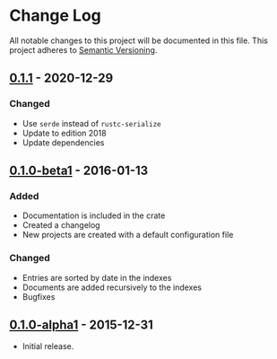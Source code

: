 # Change Log
All notable changes to this project will be documented in this file.
This project adheres to [Semantic Versioning](http://semver.org/).

## [0.1.1] - 2020-12-29

### Changed

- Use `serde` instead of `rustc-serialize`
- Update to edition 2018
- Update dependencies

## [0.1.0-beta1] - 2016-01-13

### Added
- Documentation is included in the crate
- Created a changelog
- New projects are created with a default configuration file

### Changed
- Entries are sorted by date in the indexes
- Documents are added recursively to the indexes
- Bugfixes

## [0.1.0-alpha1] - 2015-12-31
- Initial release.

[0.1.1]:  https://github.com/m-r-r/helianto/compare/0.1.0-beta1...0.1.1
[0.1.0-beta1]:  https://github.com/m-r-r/helianto/compare/0.1.0-alpha1...0.1.0-beta1
[0.1.0-alpha1]: https://github.com/m-r-r/helianto/tree/0.1.0-alpha1
